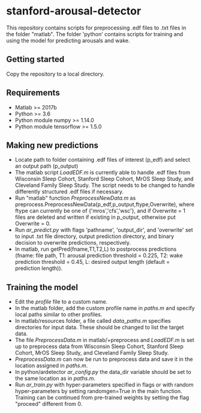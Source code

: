 # stanford-arousal-detector
This repository contains scripts for preprocessing .edf files to .txt files in the folder "matlab". The folder 'python' contains scripts for training and using the model for predicting arousals and wake.

## Getting started
Copy the repository to a local directory.

## Requirements
 * Matlab >= 2017b
 * Python >= 3.6
 * Python module numpy >= 1.14.0
 * Python module tensorflow >= 1.5.0
 
## Making new predictions
 * Locate path to folder containing .edf files of interest (p_edf) and select an output path (p_output)
 * The matlab script *LoadEDF.m* is currently able to handle .edf files from Wisconsin Sleep Cohort, Stanford Sleep Cohort, MrOS Sleep Study, and Cleveland Family Sleep Study. The script needs to be changed to handle differently structured .edf files if necessary.
 * Run "matlab" function *PreprocessNewData.m* as preprocess.PreprocessNewData(p_edf,p_output,ftype,Overwrite), where ftype can currently be one of {'mros','cfs','wsc'}, and if Overwrite = 1 files are deleted and written if existing in p_output, otherwise put Overwrite = 0.
 * Run *ar_predict.py* with flags 'pathname', 'output_dir', and 'overwrite' set to input .txt file directory, output prediction directory, and binary decision to overwrite predictions, respectively.
 * In matlab, run getPred(fname,T1,T2,L) to postprocess predictions (fname: file path, T1: arousal prediction threshold = 0.225, T2: wake prediction threshold = 0.45, L: desired output length (default = prediction length)).
 
 ## Training the model
 * Edit the *profile* file to a custom name.
 * In the matlab folder, add the custom profile name in *paths.m* and specify local paths similar to other profiles.
 * In matlab/resources folder, a file called *data_paths.m* specifies directories for input data. These should be changed to list the target data.
 * The file *PreprocessData.m* in matlab/+preprocess and *LoadEDF.m* is set up to preprocess data from Wisconsin Sleep Cohort, Stanford Sleep Cohort, MrOS Sleep Study, and Cleveland Family Sleep Study. 
 * *PreprocessData.m* can now be run to preprocess data and save it in the location assigned in *paths.m*.
 * In python/ardetector *ar_config.py* the data_dir variable should be set to the same location as in *paths.m*.
 * Run *ar_train.py* with hyper-parameters specified in flags or with random hyper-parameters by setting randomgen=True in the main function. Training can be continued from pre-trained weights by setting the flag "proceed" different from 0.

